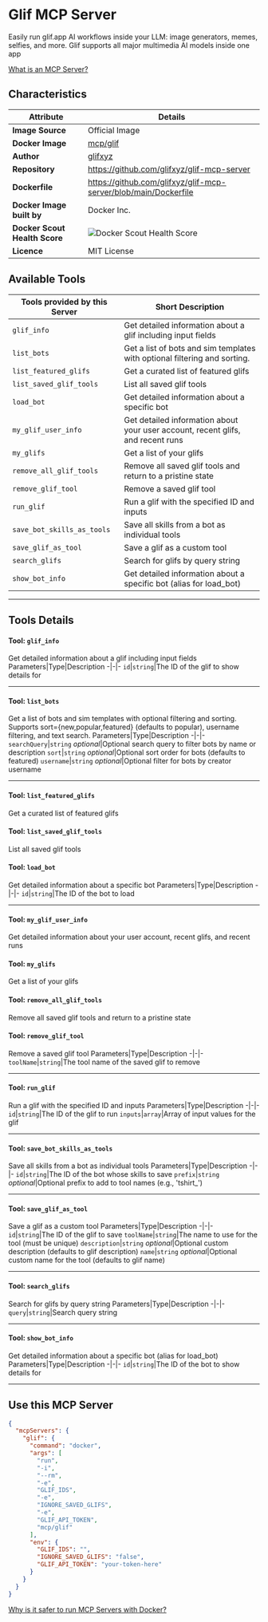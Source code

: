 # Glif MCP Server

Easily run glif.app AI workflows inside your LLM: image generators, memes, selfies, and more. Glif supports all major multimedia AI models inside one app

[What is an MCP Server?](https://www.anthropic.com/news/model-context-protocol)

## Characteristics
Attribute|Details|
|-|-|
**Image Source**|Official Image
**Docker Image**|[mcp/glif](https://hub.docker.com/repository/docker/mcp/glif)
**Author**|[glifxyz](https://github.com/glifxyz)
**Repository**|https://github.com/glifxyz/glif-mcp-server
**Dockerfile**|https://github.com/glifxyz/glif-mcp-server/blob/main/Dockerfile
**Docker Image built by**|Docker Inc.
**Docker Scout Health Score**| ![Docker Scout Health Score](https://api.scout.docker.com/v1/policy/insights/org-image-score/badge/mcp/glif)
**Licence**|MIT License

## Available Tools
Tools provided by this Server|Short Description
-|-
`glif_info`|Get detailed information about a glif including input fields|
`list_bots`|Get a list of bots and sim templates with optional filtering and sorting.|
`list_featured_glifs`|Get a curated list of featured glifs|
`list_saved_glif_tools`|List all saved glif tools|
`load_bot`|Get detailed information about a specific bot|
`my_glif_user_info`|Get detailed information about your user account, recent glifs, and recent runs|
`my_glifs`|Get a list of your glifs|
`remove_all_glif_tools`|Remove all saved glif tools and return to a pristine state|
`remove_glif_tool`|Remove a saved glif tool|
`run_glif`|Run a glif with the specified ID and inputs|
`save_bot_skills_as_tools`|Save all skills from a bot as individual tools|
`save_glif_as_tool`|Save a glif as a custom tool|
`search_glifs`|Search for glifs by query string|
`show_bot_info`|Get detailed information about a specific bot (alias for load_bot)|

---
## Tools Details

#### Tool: **`glif_info`**
Get detailed information about a glif including input fields
Parameters|Type|Description
-|-|-
`id`|`string`|The ID of the glif to show details for

---
#### Tool: **`list_bots`**
Get a list of bots and sim templates with optional filtering and sorting. Supports sort={new,popular,featured} (defaults to popular), username filtering, and text search.
Parameters|Type|Description
-|-|-
`searchQuery`|`string` *optional*|Optional search query to filter bots by name or description
`sort`|`string` *optional*|Optional sort order for bots (defaults to featured)
`username`|`string` *optional*|Optional filter for bots by creator username

---
#### Tool: **`list_featured_glifs`**
Get a curated list of featured glifs
#### Tool: **`list_saved_glif_tools`**
List all saved glif tools
#### Tool: **`load_bot`**
Get detailed information about a specific bot
Parameters|Type|Description
-|-|-
`id`|`string`|The ID of the bot to load

---
#### Tool: **`my_glif_user_info`**
Get detailed information about your user account, recent glifs, and recent runs
#### Tool: **`my_glifs`**
Get a list of your glifs
#### Tool: **`remove_all_glif_tools`**
Remove all saved glif tools and return to a pristine state
#### Tool: **`remove_glif_tool`**
Remove a saved glif tool
Parameters|Type|Description
-|-|-
`toolName`|`string`|The tool name of the saved glif to remove

---
#### Tool: **`run_glif`**
Run a glif with the specified ID and inputs
Parameters|Type|Description
-|-|-
`id`|`string`|The ID of the glif to run
`inputs`|`array`|Array of input values for the glif

---
#### Tool: **`save_bot_skills_as_tools`**
Save all skills from a bot as individual tools
Parameters|Type|Description
-|-|-
`id`|`string`|The ID of the bot whose skills to save
`prefix`|`string` *optional*|Optional prefix to add to tool names (e.g., 'tshirt_')

---
#### Tool: **`save_glif_as_tool`**
Save a glif as a custom tool
Parameters|Type|Description
-|-|-
`id`|`string`|The ID of the glif to save
`toolName`|`string`|The name to use for the tool (must be unique)
`description`|`string` *optional*|Optional custom description (defaults to glif description)
`name`|`string` *optional*|Optional custom name for the tool (defaults to glif name)

---
#### Tool: **`search_glifs`**
Search for glifs by query string
Parameters|Type|Description
-|-|-
`query`|`string`|Search query string

---
#### Tool: **`show_bot_info`**
Get detailed information about a specific bot (alias for load_bot)
Parameters|Type|Description
-|-|-
`id`|`string`|The ID of the bot to show details for

---
## Use this MCP Server

```json
{
  "mcpServers": {
    "glif": {
      "command": "docker",
      "args": [
        "run",
        "-i",
        "--rm",
        "-e",
        "GLIF_IDS",
        "-e",
        "IGNORE_SAVED_GLIFS",
        "-e",
        "GLIF_API_TOKEN",
        "mcp/glif"
      ],
      "env": {
        "GLIF_IDS": "",
        "IGNORE_SAVED_GLIFS": "false",
        "GLIF_API_TOKEN": "your-token-here"
      }
    }
  }
}
```

[Why is it safer to run MCP Servers with Docker?](https://www.docker.com/blog/the-model-context-protocol-simplifying-building-ai-apps-with-anthropic-claude-desktop-and-docker/)

